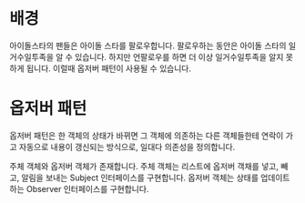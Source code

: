 # 배경
아이돌스타의 팬들은 아이돌 스타를 팔로우합니다.
팔로우하는 동안은 아이돌 스타의 일거수일투족을 알 수 있습니다.
하지만 언팔로우를 하면 더 이상 일거수일투족을 알지 못하게 됩니다.
이럴때 옵저버 패턴이 사용될 수 있습니다.


# 옵저버 패턴
옵저버 패턴은 한 객체의 상태가 바뀌면 그 객체에 의존하는 다른 객체들한테 연락이 가고 자동으로 내용이 갱신되는 방식으로, 일대다 의존성을 정의합니다. 


주체 객체와 옵저버 객체가 존재합니다.
주체 객체는 리스트에 옵저버 객채를 넣고, 빼고, 알림을 보내는 Subject 인터페이스를 구현합니다.
옵저버 객체는 상태를 업데이트하는 Observer 인터페이스를 구현합니다. 
